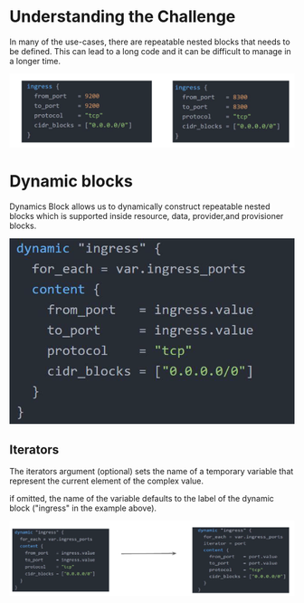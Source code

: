# Understanding the Challenge
In many of the use-cases, there are repeatable nested blocks that needs to be defined.
This can lead to a long code and it can be difficult to manage in a longer time.

![MY Image](images/image1.png)

# Dynamic blocks
Dynamics Block allows us to dynamically construct repeatable nested blocks which is supported inside resource, data, provider,and  provisioner blocks.

![MY Image](images/image2.png)

## Iterators

The iterators argument (optional) sets the name of a temporary variable that represent the current element of the complex value.

if omitted, the name of the variable defaults to the label of the dynamic block ("ingress" in the example above).

![MY Image](images/image3.png)